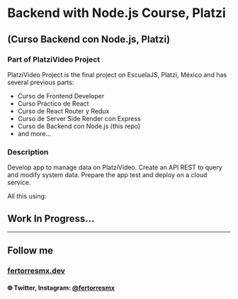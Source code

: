 # Backend with Node.js Course, Platzi

## (Curso Backend con Node.js, Platzi)

### Part of PlatziVideo Project

PlatziVideo Project is the final project on EscuelaJS, Platzi, México and has several previous parts:

- Curso de Frontend Developer
- Curso Práctico de React
- Curso de React Router y Redux
- Curso de Server Side Render con Express
- Curso de Backend con Node.js (this repo)
- and more...

### Description

Develop app to manage data on PlatziVideo.
Create an API REST to query and modify system data.
Prepare the app test and deploy on a cloud service.

All this using:

## Work In Progress...


---

## Follow me

### [fertorresmx.dev](https://www.fertorresmx.dev/)

#### :globe_with_meridians: Twitter, Instagram: [@fertorresmx](http://www.twitter/fertorresmx)
